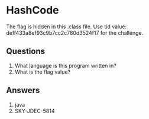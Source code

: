 # HashCode
The flag is hidden in this .class file. Use tid value: deff433a8ef93c9b7cc2c780d3524f17 for the challenge.

## Questions
1. What language is this program written in?
2. What is the flag value?


## Answers
1. java
2. SKY-JDEC-5814
